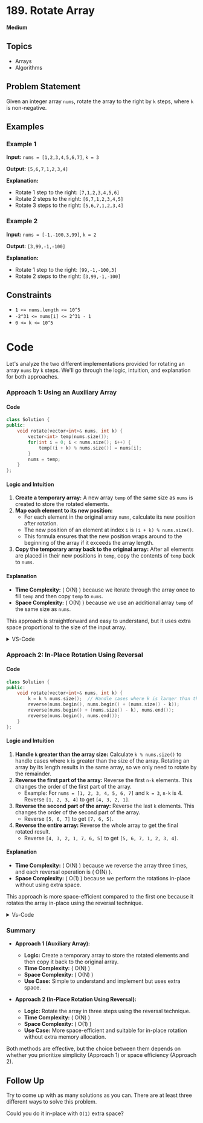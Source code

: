 # 189. Rotate Array

**Medium**

## Topics

- Arrays
- Algorithms

## Problem Statement

Given an integer array `nums`, rotate the array to the right by `k` steps, where `k` is non-negative.

## Examples

### Example 1

**Input:** `nums = [1,2,3,4,5,6,7]`, `k = 3`

**Output:** `[5,6,7,1,2,3,4]`

**Explanation:**
- Rotate 1 step to the right: `[7,1,2,3,4,5,6]`
- Rotate 2 steps to the right: `[6,7,1,2,3,4,5]`
- Rotate 3 steps to the right: `[5,6,7,1,2,3,4]`

### Example 2

**Input:** `nums = [-1,-100,3,99]`, `k = 2`

**Output:** `[3,99,-1,-100]`

**Explanation:**
- Rotate 1 step to the right: `[99,-1,-100,3]`
- Rotate 2 steps to the right: `[3,99,-1,-100]`

## Constraints

- `1 <= nums.length <= 10^5`
- `-2^31 <= nums[i] <= 2^31 - 1`
- `0 <= k <= 10^5`

# Code
Let's analyze the two different implementations provided for rotating an array `nums` by `k` steps. We'll go through the logic, intuition, and explanation for both approaches.

### Approach 1: Using an Auxiliary Array

#### Code
```cpp
class Solution {
public:
    void rotate(vector<int>& nums, int k) {
        vector<int> temp(nums.size());
        for(int i = 0; i < nums.size(); i++) {
            temp[(i + k) % nums.size()] = nums[i];
        }
        nums = temp;
    }
};
```

#### Logic and Intuition

1. **Create a temporary array:** A new array `temp` of the same size as `nums` is created to store the rotated elements.
2. **Map each element to its new position:**
    - For each element in the original array `nums`, calculate its new position after rotation.
    - The new position of an element at index `i` is `(i + k) % nums.size()`.
    - This formula ensures that the new position wraps around to the beginning of the array if it exceeds the array length.
3. **Copy the temporary array back to the original array:** After all elements are placed in their new positions in `temp`, copy the contents of `temp` back to `nums`.

#### Explanation

- **Time Complexity:** \( O(N) \) because we iterate through the array once to fill `temp` and then copy `temp` to `nums`.
- **Space Complexity:** \( O(N) \) because we use an additional array `temp` of the same size as `nums`.

This approach is straightforward and easy to understand, but it uses extra space proportional to the size of the input array.

<details>
<summary>VS-Code</summary>

  ```cpp
#include<iostream>
#include<vector>
#include<cmath>
#include<algorithm>



using namespace std;

void rotate(vector<int>& arr, int key)
{
    vector<int> v(arr.size());

    for(int i = 0;i<arr.size();i++)
    {
        v[(i + key)%arr.size()] = arr[i];
    }

    arr = v;
}

int main()
{
    vector<int> nums = {1,2,3,4,5,6,7};
    int k = 3;
   rotate(nums,k);
    for(int i = 0;i < nums.size();i++)
    {
        cout<<nums[i]<<" ";
    }
    cout<<endl;
    return 0;
}
  ```

</details>

### Approach 2: In-Place Rotation Using Reversal

#### Code
```cpp
class Solution {
public:
    void rotate(vector<int>& nums, int k) {
        k = k % nums.size();  // Handle cases where k is larger than the array size
        reverse(nums.begin(), nums.begin() + (nums.size() - k));
        reverse(nums.begin() + (nums.size() - k), nums.end());
        reverse(nums.begin(), nums.end());
    }
};
```

#### Logic and Intuition

1. **Handle `k` greater than the array size:** Calculate `k % nums.size()` to handle cases where `k` is greater than the size of the array. Rotating an array by its length results in the same array, so we only need to rotate by the remainder.
2. **Reverse the first part of the array:** Reverse the first `n-k` elements. This changes the order of the first part of the array.
    - Example: For `nums = [1, 2, 3, 4, 5, 6, 7]` and `k = 3`, `n-k` is 4. Reverse `[1, 2, 3, 4]` to get `[4, 3, 2, 1]`.
3. **Reverse the second part of the array:** Reverse the last `k` elements. This changes the order of the second part of the array.
    - Reverse `[5, 6, 7]` to get `[7, 6, 5]`.
4. **Reverse the entire array:** Reverse the whole array to get the final rotated result.
    - Reverse `[4, 3, 2, 1, 7, 6, 5]` to get `[5, 6, 7, 1, 2, 3, 4]`.

#### Explanation

- **Time Complexity:** \( O(N) \) because we reverse the array three times, and each reversal operation is \( O(N) \).
- **Space Complexity:** \( O(1) \) because we perform the rotations in-place without using extra space.

This approach is more space-efficient compared to the first one because it rotates the array in-place using the reversal technique.

<details>
<summary>Vs-Code</summary>

```cpp
  #include<iostream>
#include<vector>
#include<cmath>
#include<algorithm>



using namespace std;

void rotate(vector<int>& arr, int k)
{
    k = k % arr.size();
    reverse(arr.begin(),arr.begin() + (arr.size() - k));
    reverse(arr.begin() + (arr.size() - k),arr.end());
    reverse(arr.begin(), arr.end());
}

int main()
{
    vector<int> nums = {1,2,3,4,5,6,7};
    int k = 3;
   rotate(nums,k);
    for(int i = 0;i < nums.size();i++)
    {
        cout<<nums[i]<<" ";
    }
    cout<<endl;
    return 0;
}
```
</details>

### Summary

- **Approach 1 (Auxiliary Array):**
    - **Logic:** Create a temporary array to store the rotated elements and then copy it back to the original array.
    - **Time Complexity:** \( O(N) \)
    - **Space Complexity:** \( O(N) \)
    - **Use Case:** Simple to understand and implement but uses extra space.

- **Approach 2 (In-Place Rotation Using Reversal):**
    - **Logic:** Rotate the array in three steps using the reversal technique.
    - **Time Complexity:** \( O(N) \)
    - **Space Complexity:** \( O(1) \)
    - **Use Case:** More space-efficient and suitable for in-place rotation without extra memory allocation.

Both methods are effective, but the choice between them depends on whether you prioritize simplicity (Approach 1) or space efficiency (Approach 2).

## Follow Up

Try to come up with as many solutions as you can. There are at least three different ways to solve this problem.

Could you do it in-place with `O(1)` extra space?
